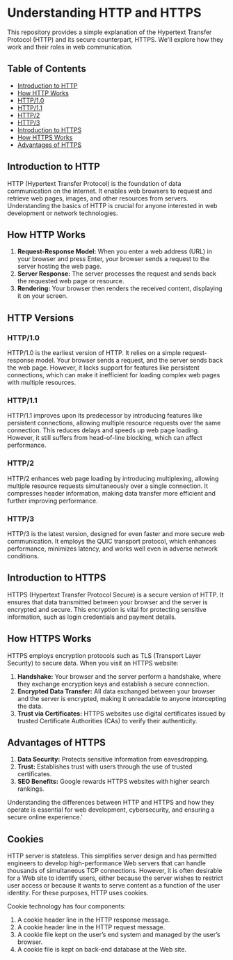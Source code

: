 # Understanding HTTP and HTTPS

This repository provides a simple explanation of the Hypertext Transfer Protocol (HTTP) and its secure counterpart, HTTPS. We'll explore how they work and their roles in web communication.

## Table of Contents

- [Introduction to HTTP](#introduction-to-http)
- [How HTTP Works](#how-http-works)
- [HTTP/1.0](#http10)
- [HTTP/1.1](#http11)
- [HTTP/2](#http2)
- [HTTP/3](#http3)
- [Introduction to HTTPS](#introduction-to-https)
- [How HTTPS Works](#how-https-works)
- [Advantages of HTTPS](#advantages-of-https)

## Introduction to HTTP

HTTP (Hypertext Transfer Protocol) is the foundation of data communication on the internet. It enables web browsers to request and retrieve web pages, images, and other resources from servers. Understanding the basics of HTTP is crucial for anyone interested in web development or network technologies.

## How HTTP Works

1. **Request-Response Model:** When you enter a web address (URL) in your browser and press Enter, your browser sends a request to the server hosting the web page.
2. **Server Response:** The server processes the request and sends back the requested web page or resource.
3. **Rendering:** Your browser then renders the received content, displaying it on your screen.

## HTTP Versions

### HTTP/1.0

HTTP/1.0 is the earliest version of HTTP. It relies on a simple request-response model. Your browser sends a request, and the server sends back the web page. However, it lacks support for features like persistent connections, which can make it inefficient for loading complex web pages with multiple resources.

### HTTP/1.1

HTTP/1.1 improves upon its predecessor by introducing features like persistent connections, allowing multiple resource requests over the same connection. This reduces delays and speeds up web page loading. However, it still suffers from head-of-line blocking, which can affect performance.

### HTTP/2

HTTP/2 enhances web page loading by introducing multiplexing, allowing multiple resource requests simultaneously over a single connection. It compresses header information, making data transfer more efficient and further improving performance.

### HTTP/3

HTTP/3 is the latest version, designed for even faster and more secure web communication. It employs the QUIC transport protocol, which enhances performance, minimizes latency, and works well even in adverse network conditions.

## Introduction to HTTPS

HTTPS (Hypertext Transfer Protocol Secure) is a secure version of HTTP. It ensures that data transmitted between your browser and the server is encrypted and secure. This encryption is vital for protecting sensitive information, such as login credentials and payment details.

## How HTTPS Works

HTTPS employs encryption protocols such as TLS (Transport Layer Security) to secure data. When you visit an HTTPS website:

1. **Handshake:** Your browser and the server perform a handshake, where they exchange encryption keys and establish a secure connection.
2. **Encrypted Data Transfer:** All data exchanged between your browser and the server is encrypted, making it unreadable to anyone intercepting the data.
3. **Trust via Certificates:** HTTPS websites use digital certificates issued by trusted Certificate Authorities (CAs) to verify their authenticity.

## Advantages of HTTPS

1. **Data Security:** Protects sensitive information from eavesdropping.
2. **Trust:** Establishes trust with users through the use of trusted certificates.
3. **SEO Benefits:** Google rewards HTTPS websites with higher search rankings.

Understanding the differences between HTTP and HTTPS and how they operate is essential for web development, cybersecurity, and ensuring a secure online experience.'

## Cookies

HTTP server is stateless. This simplifies server design and has permitted engineers to develop high-performance Web servers that can handle thousands of simultaneous TCP connections. However, it is often desirable for a Web site to identify users, either because the server wishes to restrict user access or because it wants to serve content as a function of the user identity. For these purposes, HTTP uses cookies.

Cookie technology has four components:

1. A cookie header line in the HTTP response message. 
2. A cookie header line in the HTTP request message. 
3. A cookie file kept on the user’s end system and managed by the user’s browser.
4. A cookie file is kept on back-end database at the Web site.